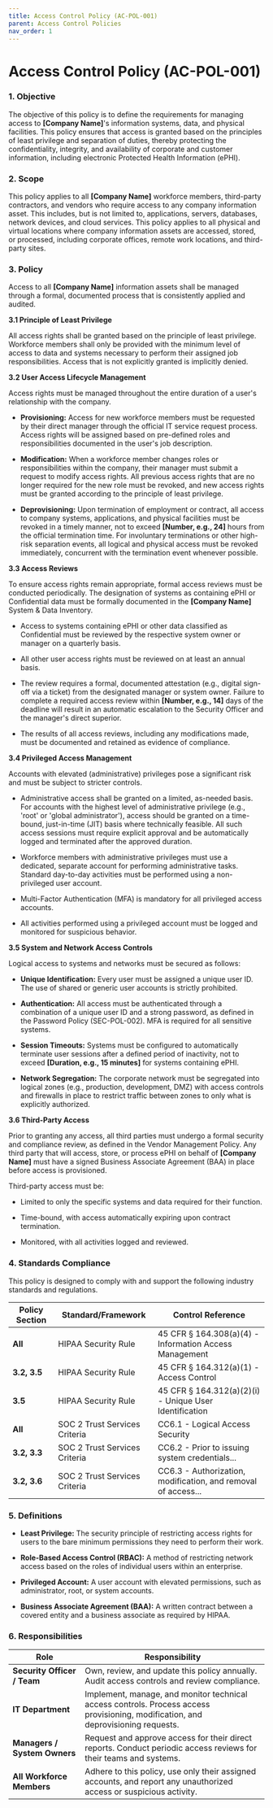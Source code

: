 ```yaml
---
title: Access Control Policy (AC-POL-001)
parent: Access Control Policies
nav_order: 1
---
```


# Access Control Policy (AC-POL-001)

### 1. Objective

The objective of this policy is to define the requirements for managing access to **[Company Name]**'s information systems, data, and physical facilities. This policy ensures that access is granted based on the principles of least privilege and separation of duties, thereby protecting the confidentiality, integrity, and availability of corporate and customer information, including electronic Protected Health Information (ePHI).

### 2. Scope

This policy applies to all **[Company Name]** workforce members, third-party contractors, and vendors who require access to any company information asset. This includes, but is not limited to, applications, servers, databases, network devices, and cloud services. This policy applies to all physical and virtual locations where company information assets are accessed, stored, or processed, including corporate offices, remote work locations, and third-party sites.

### 3. Policy

Access to all **[Company Name]** information assets shall be managed through a formal, documented process that is consistently applied and audited.

**3.1 Principle of Least Privilege**

All access rights shall be granted based on the principle of least privilege. Workforce members shall only be provided with the minimum level of access to data and systems necessary to perform their assigned job responsibilities. Access that is not explicitly granted is implicitly denied.

**3.2 User Access Lifecycle Management**

Access rights must be managed throughout the entire duration of a user's relationship with the company.

- **Provisioning:** Access for new workforce members must be requested by their direct manager through the official IT service request process. Access rights will be assigned based on pre-defined roles and responsibilities documented in the user's job description.
    
- **Modification:** When a workforce member changes roles or responsibilities within the company, their manager must submit a request to modify access rights. All previous access rights that are no longer required for the new role must be revoked, and new access rights must be granted according to the principle of least privilege.
    
- **Deprovisioning:** Upon termination of employment or contract, all access to company systems, applications, and physical facilities must be revoked in a timely manner, not to exceed **[Number, e.g., 24]** hours from the official termination time. For involuntary terminations or other high-risk separation events, all logical and physical access must be revoked immediately, concurrent with the termination event whenever possible.
    

**3.3 Access Reviews**

To ensure access rights remain appropriate, formal access reviews must be conducted periodically. The designation of systems as containing ePHI or Confidential data must be formally documented in the **[Company Name]** System & Data Inventory.

- Access to systems containing ePHI or other data classified as Confidential must be reviewed by the respective system owner or manager on a quarterly basis.
    
- All other user access rights must be reviewed on at least an annual basis.
    
- The review requires a formal, documented attestation (e.g., digital sign-off via a ticket) from the designated manager or system owner. Failure to complete a required access review within **[Number, e.g., 14]** days of the deadline will result in an automatic escalation to the Security Officer and the manager's direct superior.
    
- The results of all access reviews, including any modifications made, must be documented and retained as evidence of compliance.
    

**3.4 Privileged Access Management**

Accounts with elevated (administrative) privileges pose a significant risk and must be subject to stricter controls.

- Administrative access shall be granted on a limited, as-needed basis. For accounts with the highest level of administrative privilege (e.g., 'root' or 'global administrator'), access should be granted on a time-bound, just-in-time (JIT) basis where technically feasible. All such access sessions must require explicit approval and be automatically logged and terminated after the approved duration.
    
- Workforce members with administrative privileges must use a dedicated, separate account for performing administrative tasks. Standard day-to-day activities must be performed using a non-privileged user account.
    
- Multi-Factor Authentication (MFA) is mandatory for all privileged access accounts.
    
- All activities performed using a privileged account must be logged and monitored for suspicious behavior.
    

**3.5 System and Network Access Controls**

Logical access to systems and networks must be secured as follows:

- **Unique Identification:** Every user must be assigned a unique user ID. The use of shared or generic user accounts is strictly prohibited.
    
- **Authentication:** All access must be authenticated through a combination of a unique user ID and a strong password, as defined in the Password Policy (SEC-POL-002). MFA is required for all sensitive systems.
    
- **Session Timeouts:** Systems must be configured to automatically terminate user sessions after a defined period of inactivity, not to exceed **[Duration, e.g., 15 minutes]** for systems containing ePHI.
    
- **Network Segregation:** The corporate network must be segregated into logical zones (e.g., production, development, DMZ) with access controls and firewalls in place to restrict traffic between zones to only what is explicitly authorized.
    

**3.6 Third-Party Access**

Prior to granting any access, all third parties must undergo a formal security and compliance review, as defined in the Vendor Management Policy. Any third party that will access, store, or process ePHI on behalf of **[Company Name]** must have a signed Business Associate Agreement (BAA) in place before access is provisioned.

Third-party access must be:

- Limited to only the specific systems and data required for their function.
    
- Time-bound, with access automatically expiring upon contract termination.
    
- Monitored, with all activities logged and reviewed.
    

### 4. Standards Compliance

This policy is designed to comply with and support the following industry standards and regulations.

| **Policy Section** | **Standard/Framework**        | **Control Reference**                                         |
| ------------------ | ----------------------------- | ------------------------------------------------------------- |
| **All**            | HIPAA Security Rule           | 45 CFR § 164.308(a)(4) - Information Access Management        |
| **3.2, 3.5**       | HIPAA Security Rule           | 45 CFR § 164.312(a)(1) - Access Control                       |
| **3.5**            | HIPAA Security Rule           | 45 CFR § 164.312(a)(2)(i) - Unique User Identification        |
| **All**            | SOC 2 Trust Services Criteria | CC6.1 - Logical Access Security                               |
| **3.2, 3.3**       | SOC 2 Trust Services Criteria | CC6.2 - Prior to issuing system credentials...                |
| **3.2, 3.6**       | SOC 2 Trust Services Criteria | CC6.3 - Authorization, modification, and removal of access... |

### 5. Definitions

- **Least Privilege:** The security principle of restricting access rights for users to the bare minimum permissions they need to perform their work.
    
- **Role-Based Access Control (RBAC):** A method of restricting network access based on the roles of individual users within an enterprise.
    
- **Privileged Account:** A user account with elevated permissions, such as administrator, root, or system accounts.
    
- **Business Associate Agreement (BAA):** A written contract between a covered entity and a business associate as required by HIPAA.
    

### 6. Responsibilities

| **Role**                     | **Responsibility**                                                                                                                |
| ---------------------------- | --------------------------------------------------------------------------------------------------------------------------------- |
| **Security Officer / Team**  | Own, review, and update this policy annually. Audit access controls and review compliance.                                        |
| **IT Department**            | Implement, manage, and monitor technical access controls. Process access provisioning, modification, and deprovisioning requests. |
| **Managers / System Owners** | Request and approve access for their direct reports. Conduct periodic access reviews for their teams and systems.                 |
| **All Workforce Members**    | Adhere to this policy, use only their assigned accounts, and report any unauthorized access or suspicious activity.               |